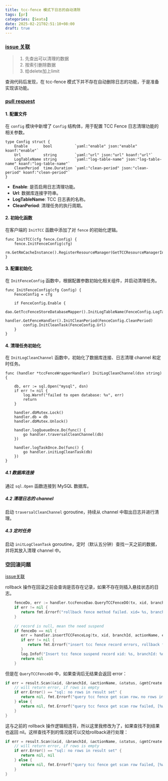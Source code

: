 ```yaml
---
title: tcc-fence 模式下日志的自动清除
tags: [pr]
categories: [Seata]
date: 2025-02-21T02:51:10+08:00
draft: true
---
```

### [issue 关联](https://github.com/apache/incubator-seata-go/issues/699)

>1. 先查出可以清理的数据
>2. 按索引删除数据
>3. 给delete加上limit

查询代码后发现，在 tcc-fence 模式下并不存在自动删除日志的功能，于是准备实现该功能。
### [pull request](https://github.com/apache/incubator-seata-go/pull/745)

#### 1. 配置文件

在 `config` 模块中新增了 `Config` 结构体，用于配置 TCC Fence 日志清理功能的相关参数。

```
type Config struct {
    Enable       bool          `yaml:"enable" json:"enable" koanf:"enable"`  
    Url          string        `yaml:"url" json:"url" koanf:"url"`  
    LogTableName string        `yaml:"log-table-name" json:"log-table-name" koanf:"log-table-name"`  
    CleanPeriod  time.Duration `yaml:"clean-period" json:"clean-period" koanf:"clean-period"`  
}
```

- **Enable**: 是否启用日志清理功能。
- **Url**: 数据库连接字符串。
- **LogTableName**: TCC 日志表的名称。
- **CleanPeriod**: 清理任务的执行周期。

#### 2. 初始化函数

在客户端的 `InitTCC` 函数中添加了对 `fence` 的初始化逻辑。

```
func InitTCC(cfg fence.Config) {  
    fence.InitFenceConfig(cfg)
    rm.GetRmCacheInstance().RegisterResourceManager(GetTCCResourceManagerInstance()) 
}
```

#### 3. 配置初始化

在 `InitFenceConfig` 函数中，根据配置参数初始化相关组件，并启动清理任务。

```
func InitFenceConfig(cfg Config) {  
    FenceConfig = cfg  
  
    if FenceConfig.Enable {  
        dao.GetTccFenceStoreDatabaseMapper().InitLogTableName(FenceConfig.LogTableName)  
        handler.GetFenceHandler().InitCleanPeriod(FenceConfig.CleanPeriod)  
        config.InitCleanTask(FenceConfig.Url)  
    }  
}
```

#### 4. 清理任务初始化

在 `InitLogCleanChannel` 函数中，初始化了数据库连接、日志清理 channel 和定时任务。


```
func (handler *tccFenceWrapperHandler) InitLogCleanChannel(dsn string) {  
  
    db, err := sql.Open("mysql", dsn)  
    if err != nil {  
        log.Warnf("failed to open database: %v", err)  
        return  
    }  
  
    handler.dbMutex.Lock()  
    handler.db = db  
    handler.dbMutex.Unlock()  
  
    handler.logQueueOnce.Do(func() {  
        go handler.traversalCleanChannel(db)  
    })  
  
    handler.logTaskOnce.Do(func() {  
        go handler.initLogCleanTask(db)  
    })  
}
```

##### 4.1 数据库连接

通过 `sql.Open` 函数连接到 MySQL 数据库。

##### 4.2 清理日志的 channel

启动 `traversalCleanChannel` goroutine，持续从 channel 中取出日志并进行清理。

##### 4.3 定时任务

启动 `initLogCleanTask` goroutine，定时（默认五分钟）查找一天之前的数据，并将其放入清理 channel 中。

### 空回滚问题

[issue关联](https://github.com/apache/incubator-seata-go/issues/685)

rollback 操作在回滚之前会查询是否存在记录，如果不存在则插入悬挂状态的日志。

```go
    fenceDo, err := handler.tccFenceDao.QueryTCCFenceDO(tx, xid, branchId)  
    if err != nil {  
       return fmt.Errorf("rollback fence method failed. xid= %s, branchId= %d, [%w]", xid, branchId, err)  
    }  
  
    // record is null, mean the need suspend  
    if fenceDo == nil {  
       err = handler.insertTCCFenceLog(tx, xid, branchId, actionName, enum.StatusSuspended)  
       if err != nil {  
          return fmt.Errorf("insert tcc fence record errors, rollback fence failed. xid= %s, branchId= %d, [%w]", xid, branchId, err)  
       }  
       log.Infof("Insert tcc fence suspend record xid: %s, branchId: %d", xid, branchId)  
       return nil  
    }  
```

但是在 `QueryTCCFenceDO` 中，如果查询后无结果会返回 error：

```go
if err = result.Scan(&xid, &branchId, &actionName, &status, &gmtCreate, &gmtModify); err != nil {  
    // will return error, if rows is empty  
    if err.Error() == "sql: no rows in result set" {  
       return nil, fmt.Errorf("query tcc fence get scan row，no rows in result set, [%w]", err)  
    } else {  
       return nil, fmt.Errorf("query tcc fence get scan row failed, [%w]", err)  
    }  
}
```

这与之前的 rollback 操作逻辑相违背，所以这里我修改为了，如果查找不到结果也返回 nil。这样查找不到的情况就可以交给rollback进行处理：

```go
if err = result.Scan(&xid, &branchId, &actionName, &status, &gmtCreate, &gmtModify); err != nil {  
    // will return error, if rows is empty  
    if err.Error() == "sql: no rows in result set" {  
       return nil, nil  
    } else {  
       return nil, fmt.Errorf("query tcc fence get scan row failed, [%w]", err)  
    }  
}
```
